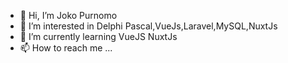 - 👋 Hi, I’m Joko Purnomo
- 👀 I’m interested in Delphi Pascal,VueJs,Laravel,MySQL,NuxtJs
- 🌱 I’m currently learning VueJS NuxtJs
- 📫 How to reach me ...

<!---
Kep1ss/Kep1ss is a ✨ special ✨ repository because its `README.md` (this file) appears on your GitHub profile.
You can click the Preview link to take a look at your changes.
--->
